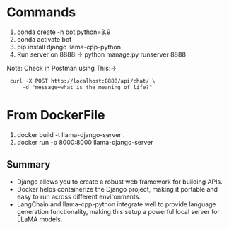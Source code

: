 # Commands
1. conda create -n bot python=3.9
2. conda activate bot
3. pip install django llama-cpp-python 
4. Run server on 8888:-> python manage.py runserver 8888

Note: Check in Postman using This:-> 
```
 curl -X POST http://localhost:8888/api/chat/ \
     -d "message=what is the meaning of life?"
```
 
# From DockerFile
1. docker build -t llama-django-server .
2. docker run -p 8000:8000 llama-django-server

## Summary
- Django allows you to create a robust web framework for building APIs.
- Docker helps containerize the Django project, making it portable and easy to run across different environments.
- LangChain and llama-cpp-python integrate well to provide language generation functionality, making this setup a powerful local server for LLaMA models.
